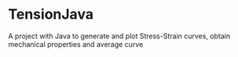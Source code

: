 # TensionJava
A project with Java to generate and plot Stress-Strain curves, obtain mechanical properties and average curve
